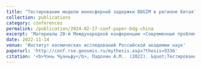 ```yaml
---
title: "Тестирование модели ионосферной задержки BDGIM в регионе Китая"
collection: publications
category: conferences
permalink: /publication/2024-02-17-conf-paper-bdg-china
excerpt: 'Материалы 20-й Международной конференции «Современные проблемы дистанционного зондирования Земли из космоса»'
date: 2022-11-14
venue: 'Институт космических исследований Российской академии наук'
paperurl: 'http://conf.rse.geosmis.ru/mythesis.aspx?thesis=9336'
citation: '<b>Чэнь Чуаньфу</b>, Падохин А.М.. (2022). &quot;Тестирование модели ионосферной задержки BDGIM в регионе Китая.&quot; <i>Институт космических исследований Российской академии наук</i>. 2022.11.14, DOI 10.21046/20DZZconf-2022a'
---
```


